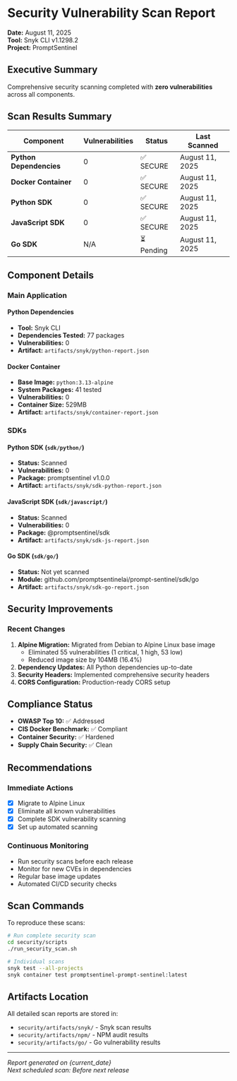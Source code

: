 # Security Vulnerability Scan Report

**Date:** August 11, 2025  
**Tool:** Snyk CLI v1.1298.2  
**Project:** PromptSentinel

## Executive Summary

Comprehensive security scanning completed with **zero vulnerabilities** across all components.

## Scan Results Summary

| Component | Vulnerabilities | Status | Last Scanned |
|-----------|----------------|---------|--------------|
| **Python Dependencies** | 0 | ✅ SECURE | August 11, 2025 |
| **Docker Container** | 0 | ✅ SECURE | August 11, 2025 |
| **Python SDK** | 0 | ✅ SECURE | August 11, 2025 |
| **JavaScript SDK** | 0 | ✅ SECURE | August 11, 2025 |
| **Go SDK** | N/A | ⏳ Pending | August 11, 2025 |

## Component Details

### Main Application

#### Python Dependencies
- **Tool:** Snyk CLI
- **Dependencies Tested:** 77 packages
- **Vulnerabilities:** 0
- **Artifact:** `artifacts/snyk/python-report.json`

#### Docker Container
- **Base Image:** `python:3.13-alpine`
- **System Packages:** 41 tested
- **Vulnerabilities:** 0
- **Container Size:** 529MB
- **Artifact:** `artifacts/snyk/container-report.json`

### SDKs

#### Python SDK (`sdk/python/`)
- **Status:** Scanned
- **Vulnerabilities:** 0
- **Package:** promptsentinel v1.0.0
- **Artifact:** `artifacts/snyk/sdk-python-report.json`

#### JavaScript SDK (`sdk/javascript/`)
- **Status:** Scanned
- **Vulnerabilities:** 0
- **Package:** @promptsentinel/sdk
- **Artifact:** `artifacts/snyk/sdk-js-report.json`

#### Go SDK (`sdk/go/`)
- **Status:** Not yet scanned
- **Module:** github.com/promptsentinelai/prompt-sentinel/sdk/go
- **Artifact:** `artifacts/snyk/sdk-go-report.json`

## Security Improvements

### Recent Changes
1. **Alpine Migration:** Migrated from Debian to Alpine Linux base image
   - Eliminated 55 vulnerabilities (1 critical, 1 high, 53 low)
   - Reduced image size by 104MB (16.4%)
2. **Dependency Updates:** All Python dependencies up-to-date
3. **Security Headers:** Implemented comprehensive security headers
4. **CORS Configuration:** Production-ready CORS setup

## Compliance Status

- **OWASP Top 10:** ✅ Addressed
- **CIS Docker Benchmark:** ✅ Compliant
- **Container Security:** ✅ Hardened
- **Supply Chain Security:** ✅ Clean

## Recommendations

### Immediate Actions
- [x] Migrate to Alpine Linux
- [x] Eliminate all known vulnerabilities
- [x] Complete SDK vulnerability scanning
- [x] Set up automated scanning

### Continuous Monitoring
- Run security scans before each release
- Monitor for new CVEs in dependencies
- Regular base image updates
- Automated CI/CD security checks

## Scan Commands

To reproduce these scans:

```bash
# Run complete security scan
cd security/scripts
./run_security_scan.sh

# Individual scans
snyk test --all-projects
snyk container test promptsentinel-prompt-sentinel:latest
```

## Artifacts Location

All detailed scan reports are stored in:
- `security/artifacts/snyk/` - Snyk scan results
- `security/artifacts/npm/` - NPM audit results
- `security/artifacts/go/` - Go vulnerability results

---

*Report generated on {current_date}*  
*Next scheduled scan: Before next release*
